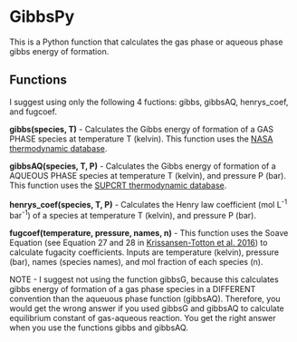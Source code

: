 # GibbsPy
This is a Python function that calculates the gas phase or aqueous phase gibbs energy of formation.

## Functions
I suggest using only the following 4 fuctions: gibbs, gibbsAQ, henrys_coef, and fugcoef.

**gibbs(species, T)** - Calculates the Gibbs energy of formation of a GAS PHASE species at temperature T (kelvin). This function uses the [NASA thermodynamic database](https://publications.anl.gov/anlpubs/2005/07/53802.pdf).

**gibbsAQ(species, T, P)** - Calculates the Gibbs energy of formation of a AQUEOUS PHASE species at temperature T (kelvin), and pressure P (bar). This function uses the [SUPCRT thermodynamic database](https://www.sciencedirect.com/science/article/pii/009830049290029Q).

**henrys_coef(species, T, P)** - Calculates the Henry law coefficient (mol L<sup>-1</sup> bar<sup>-1</sup>) of a species at temperature T (kelvin), and pressure P (bar).

**fugcoef(temperature, pressure, names, n)** - This function uses the Soave Equation (see Equation 27 and 28 in [Krissansen-Totton et al. 2016](https://www.liebertpub.com/doi/full/10.1089/ast.2015.1327?casa_token=LVXXfDQznwEAAAAA%3AiKsmU_1GdJO4ifGxVA30LzbPhFSMKexWc0gaJrDNxCf7D_i0ae9ym2ylWijp8dkpZOwp4ZC_Ivcr)) to calculate fugacity coefficients. Inputs are temperature (kelvin), pressure (bar), names (species names), and mol fraction of each species (n).

NOTE - I suggest not using the function gibbsG, because this calculates gibbs energy of formation of a gas phase species in a DIFFERENT convention than the aqueuous phase function (gibbsAQ). Therefore, you would get the wrong answer if you used gibbsG and gibbsAQ to calculate equilibrium constant of gas-aqueous reaction. You get the right answer when you use the functions gibbs and gibbsAQ.
